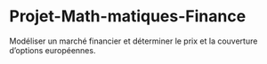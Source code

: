 # Projet-Math-matiques-Finance
Modéliser un marché financier et déterminer le prix et la couverture d’options européennes.
